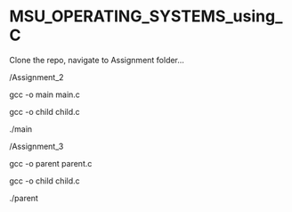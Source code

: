 # MSU_OPERATING_SYSTEMS_using_C
 Clone the repo, navigate to Assignment folder...
 
 /Assignment_2
 
 gcc -o main main.c
 
 gcc -o child child.c
 
 ./main
 
 /Assignment_3
 
 gcc -o parent parent.c
 
 gcc -o child child.c
 
 ./parent
